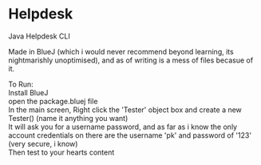 # Helpdesk
Java Helpdesk CLI 

Made in BlueJ (which i would never recommend beyond learning, its nightmarishly unoptimised), and as of writing is a mess of files becasue of it.

To Run:  
Install BlueJ  
open the package.bluej file  
In the main screen, Right click the 'Tester' object box and create a new Tester() (name it anything you want)  
It will ask you for a username password, and as far as i know the only account credentials on there are the username 'pk' and password of '123' (very secure, i know)  
Then test to your hearts content  
